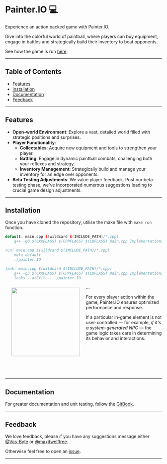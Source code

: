 # Painter.IO 💻

Experience an action packed game with Painter.IO. 

Dive into the colorful world of paintball, where players can buy equipment, engage in battles and strategically build their inventory to beat opponents.

See how the game is run [here](https://drive.google.com/file/d/1-R-e-zD9XOCG4sWYoswjLc7gZO8wgDJC/view?usp=share_link).

---

## Table of Contents
- [Features](#features)
- [Installation](#installation)
- [Documentation](#documentation)
- [Feedback](#feedback)

---

## Features

- **Open-world Environment**: Explore a vast, detailed world filled with strategic positions and surprises.
- **Player Functionality**:
  - **Collectables**: Acquire new equipment and tools to strengthen your player.
  - **Battling**: Engage in dynamic paintball combats, challenging both your reflexes and strategy.
  - **Inventory Management**: Strategically build and manage your inventory for an edge over opponents.
- **Beta Testing Adjustments**: We value player feedback. Post our beta-testing phase, we've incorporated numerous suggestions leading to crucial game design adjustments.

---

## Installation 

Once you have cloned the repository, utilise the make file with `make run` function. 

```cpp
default: main.cpp $(wildcard $(INCLUDE_PATH)/*.cpp)
	g++ -g0 $(CXXFLAGS) $(CPPFLAGS) $(LDFLAGS) main.cpp Implementations/HardBot.cpp Implementations/BotBehaviour.cpp Implementations/Ammo.cpp Implementations/Bullet.cpp Implementations/Collectable.cpp Implementations/Common.cpp Implementations/EasyBot.cpp Implementations/Game.cpp Implementations/Gun.cpp Implementations/Health.cpp Implementations/Object.cpp Implementations/Person.cpp Implementations/Player.cpp Implementations/tileFeature.cpp Implementations/Welcome.cpp Implementations/tileMap.cpp -o painter.IO

run: main.cpp $(wildcard $(INCLUDE_PATH)/*.cpp)
	make default
	./painter.IO

leak: main.cpp $(wildcard $(INCLUDE_PATH)/*.cpp)
	g++ -g3 $(CXXFLAGS) $(CPPFLAGS) $(LDFLAGS) main.cpp Implementations/HardBot.cpp Implementations/BotBehaviour.cpp Implementations/Ammo.cpp Implementations/Bullet.cpp Implementations/Collectable.cpp Implementations/Common.cpp Implementations/EasyBot.cpp Implementations/Game.cpp Implementations/Gun.cpp Implementations/Health.cpp Implementations/Object.cpp Implementations/Person.cpp Implementations/Player.cpp Implementations/tileFeature.cpp Implementations/tileMap.cpp -o painter.IO
	leaks --atExit -- ./painter.IO
```

...
<img src="https://github.com/vas-byte/Painter.IO/blob/49c5247586205f34c05b9201d8b917b0742f50e8/Assets/transparent.png" align="left" height="220px" hspace="20px" vspace="10px">

For every player action within the game, Painter.IO ensures optimized performance and response. 

If a particular in-game element is not user-controlled — for example, _if it's a system-generated NPC_ — the game logic takes  care in determining its behavior and interactions.

<div style="clear: both;"></div>


<br><br>

---

## Documentation

For greater documentation and unit testing, follow the [GitBook](https://painter-io.gitbook.io/painter.io/).

---

## Feedback
We love feedback, please if you have any suggestions message either [@Vas-Byte](https://github.com/vas-byte) or [@maxjtwelftree](https://github.com/maxjtwelftree).  

Otherwise feel free to open an [issue](https://github.com/vas-byte/Painter.IO/issues).

---

